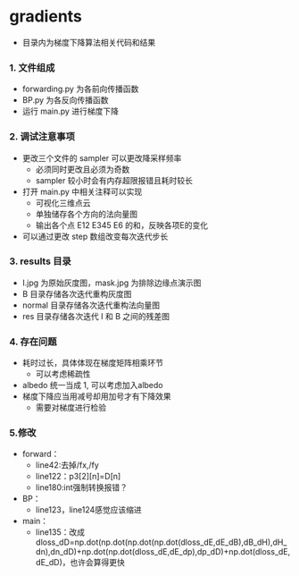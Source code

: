 # gradients 
- 目录内为梯度下降算法相关代码和结果
### 1. 文件组成
- forwarding.py 为各前向传播函数
- BP.py 为各反向传播函数
- 运行 main.py 进行梯度下降
### 2. 调试注意事项
- 更改三个文件的 sampler 可以更改降采样频率
  - 必须同时更改且必须为奇数
  - sampler 较小时会有内存超限报错且耗时较长
- 打开 main.py 中相关注释可以实现
  - 可视化三维点云
  - 单独储存各个方向的法向量图
  - 输出各个点 E12 E345 E6 的和，反映各项E的变化
- 可以通过更改 step 数组改变每次迭代步长
### 3. results 目录
- I.jpg 为原始灰度图，mask.jpg 为排除边缘点演示图
- B 目录存储各次迭代重构灰度图
- normal 目录存储各次迭代重构法向量图
- res 目录存储各次迭代 I 和 B 之间的残差图
### 4. 存在问题
- 耗时过长，具体体现在梯度矩阵相乘环节
  - 可以考虑稀疏性
- albedo 统一当成 1, 可以考虑加入albedo
- 梯度下降应当用减号却用加号才有下降效果
  - 需要对梯度进行检验 
### 5.修改
- forward：
  - line42:去掉/fx,/fy
  - line122：p3[2][n]=D[n]
  - line180:int强制转换报错？
- BP：
  - line123，line124感觉应该缩进
- main：
  - line135：改成dloss_dD=np.dot(np.dot(np.dot(np.dot(dloss_dE,dE_dB),dB_dH),dH_dn),dn_dD)+np.dot(np.dot(dloss_dE,dE_dp),dp_dD)+np.dot(dloss_dE,dE_dD)，也许会算得更快
